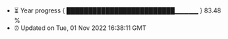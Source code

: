 - ⏳ Year progress { █████████████████████████▁▁▁▁▁ } 83.48 %
- ⏰ Updated on Tue, 01 Nov 2022 16:38:11 GMT


